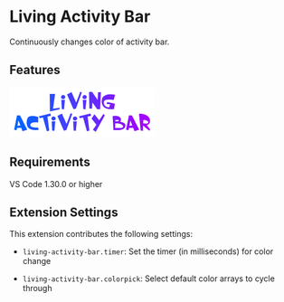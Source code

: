 
# Living Activity Bar

Continuously changes color of activity bar.

## Features

![logo](images/logo.PNG)

## Requirements

VS Code 1.30.0 or higher
  
## Extension Settings

This extension contributes the following settings:


* `living-activity-bar.timer`: Set the timer (in milliseconds) for color change

* `living-activity-bar.colorpick`: Select default color arrays to cycle through

  
